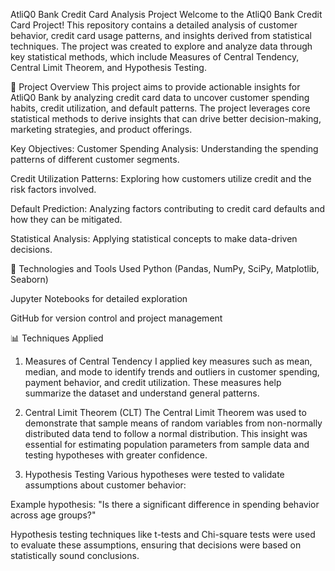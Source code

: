 AtliQ0 Bank Credit Card Analysis Project
Welcome to the AtliQ0 Bank Credit Card Project! This repository contains a detailed analysis of customer behavior, credit card usage patterns, and insights derived from statistical techniques. The project was created to explore and analyze data through key statistical methods, which include Measures of Central Tendency, Central Limit Theorem, and Hypothesis Testing.

📝 Project Overview
This project aims to provide actionable insights for AtliQ0 Bank by analyzing credit card data to uncover customer spending habits, credit utilization, and default patterns. The project leverages core statistical methods to derive insights that can drive better decision-making, marketing strategies, and product offerings.

Key Objectives:
Customer Spending Analysis: Understanding the spending patterns of different customer segments.

Credit Utilization Patterns: Exploring how customers utilize credit and the risk factors involved.

Default Prediction: Analyzing factors contributing to credit card defaults and how they can be mitigated.

Statistical Analysis: Applying statistical concepts to make data-driven decisions.

🔧 Technologies and Tools Used
Python (Pandas, NumPy, SciPy, Matplotlib, Seaborn)

Jupyter Notebooks for detailed exploration

GitHub for version control and project management

📊 Techniques Applied
1. Measures of Central Tendency
I applied key measures such as mean, median, and mode to identify trends and outliers in customer spending, payment behavior, and credit utilization. These measures help summarize the dataset and understand general patterns.

2. Central Limit Theorem (CLT)
The Central Limit Theorem was used to demonstrate that sample means of random variables from non-normally distributed data tend to follow a normal distribution. This insight was essential for estimating population parameters from sample data and testing hypotheses with greater confidence.

3. Hypothesis Testing
Various hypotheses were tested to validate assumptions about customer behavior:

Example hypothesis: "Is there a significant difference in spending behavior across age groups?"

Hypothesis testing techniques like t-tests and Chi-square tests were used to evaluate these assumptions, ensuring that decisions were based on statistically sound conclusions.
